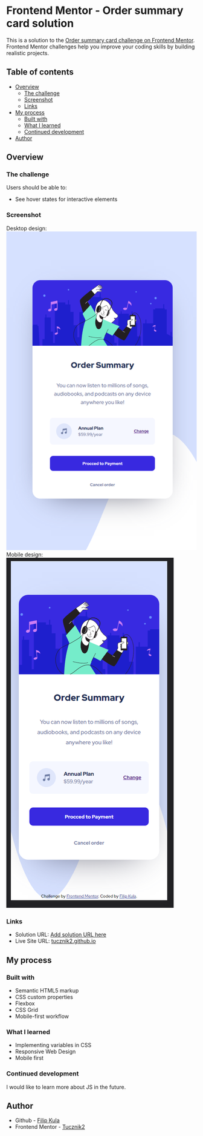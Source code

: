 # Frontend Mentor - Order summary card solution

This is a solution to the [Order summary card challenge on Frontend Mentor](https://www.frontendmentor.io/challenges/order-summary-component-QlPmajDUj). Frontend Mentor challenges help you improve your coding skills by building realistic projects. 

## Table of contents

- [Overview](#overview)
  - [The challenge](#the-challenge)
  - [Screenshot](#screenshot)
  - [Links](#links)
- [My process](#my-process)
  - [Built with](#built-with)
  - [What I learned](#what-i-learned)
  - [Continued development](#continued-development)
- [Author](#author)

## Overview

### The challenge

Users should be able to:

- See hover states for interactive elements

### Screenshot
Desktop design:
![desktop-design](my-design-screenshots/desktop.png)
Mobile design:
![mobile-design](my-design-screenshots/mobile.png)

### Links

- Solution URL: [Add solution URL here](https://your-solution-url.com)
- Live Site URL: [tucznik2.github.io](https://tucznik2.github.io/order-summary-component/)

## My process

### Built with

- Semantic HTML5 markup
- CSS custom properties
- Flexbox
- CSS Grid
- Mobile-first workflow

### What I learned

- Implementing variables in CSS
- Responsive Web Design
- Mobile first

### Continued development

I would like to learn more about JS in the future.

## Author

- Github - [Filip Kula](https://github.com/Tucznik2)
- Frontend Mentor - [Tucznik2](https://www.frontendmentor.io/profile/Tucznik2)

